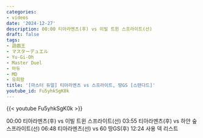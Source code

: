 ```yaml
---
categories:
- videos
date: '2024-12-27'
description: 00:00 티아라멘츠(후) vs 이빌 트윈 스프라이트(선)
draft: false
tags:
- 遊戯王
- マスターデュエル
- Yu-Gi-Oh
- Master Duel
- 마듀
- MD
- 유희왕
title: '[마스터 듀얼] 티아라멘츠 vs 스프라이트, 땅GS [스탠다드]'
youtube_id: Fu5yhkSgK0k
---
```



{{< youtube Fu5yhkSgK0k >}}

00:00 티아라멘츠(후) vs 이빌 트윈 스프라이트(선)
03:55 티아라멘츠(후) vs 하얀 숲 스프라이트(선)
06:48 티아라멘츠(선) vs 60 땅GS(후)
12:24 사용 덱 리스트